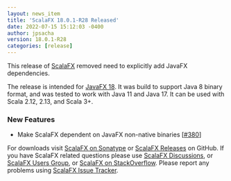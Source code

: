 ```yaml
---
layout: news_item
title: 'ScalaFX 18.0.1-R28 Released'
date: 2022-07-15 15:12:03 -0400
author: jpsacha
version: 18.0.1-R28
categories: [release]
---
```


This release of [ScalaFX][1] removed need to explicitly add JavaFX dependencies.

The release is intended for [JavaFX 18]. It was build to support Java 8 binary format, and was tested to work with Java
11 and Java 17. It can be used with Scala 2.12, 2.13, and Scala 3+.

### New Features

* Make ScalaFX dependent on JavaFX non-native binaries [[#380]]

For downloads visit [ScalaFX on Sonatype][2] or [ScalaFX Releases][3] on GitHub. If you have ScalaFX related questions
please use [ScalaFX Discussions][6], or [ScalaFX Users Group][5], or [ScalaFX on StackOverflow][7]. Please report any
problems using [ScalaFX Issue Tracker][4].


<!-- Links -->

[1]: http://scalafx.org

[2]: http://search.maven.org/#search&#124;ga&#124;1&#124;scalafx

[3]: https://github.com/scalafx/scalafx/releases

[4]: https://github.com/scalafx/scalafx/issues

[5]: https://groups.google.com/forum/#!forum/scalafx-users

[6]: https://github.com/scalafx/scalafx/discussions

[7]: https://stackoverflow.com/questions/tagged/scalafx

[#380]: https://github.com/scalafx/scalafx/issues/380

[JavaFX 18]: https://openjfx.io/highlights/18/

